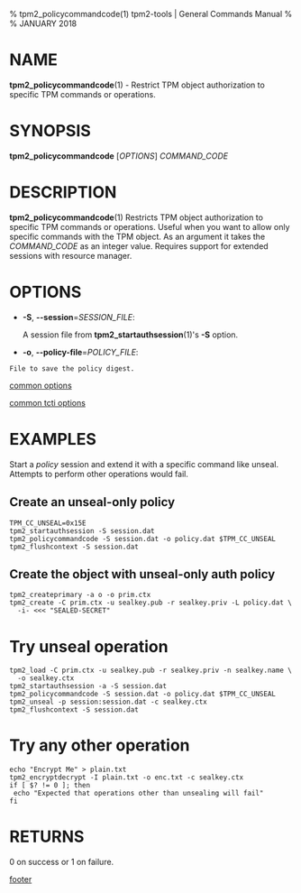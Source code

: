 % tpm2_policycommandcode(1) tpm2-tools | General Commands Manual
%
% JANUARY 2018

# NAME

**tpm2_policycommandcode**(1) - Restrict TPM object authorization to specific
TPM commands or operations.

# SYNOPSIS

**tpm2_policycommandcode** [*OPTIONS*] _COMMAND\_CODE_

# DESCRIPTION

**tpm2_policycommandcode**(1) Restricts TPM object authorization to specific
TPM commands or operations. Useful when you want to allow only specific commands
with the TPM object. As an argument it takes the _COMMAND_CODE_ as an integer
value. Requires support for extended sessions with resource manager.

# OPTIONS

  * **-S**, **--session**=_SESSION\_FILE_:

    A session file from **tpm2_startauthsession**(1)'s **-S** option.

   * **-o**, **--policy-file**=_POLICY\_FILE_:

    File to save the policy digest.
[common options](common/options.md)

[common tcti options](common/tcti.md)

# EXAMPLES

Start a *policy* session and extend it with a specific command like unseal.
Attempts to perform other operations would fail.

## Create an unseal-only policy
```
TPM_CC_UNSEAL=0x15E
tpm2_startauthsession -S session.dat
tpm2_policycommandcode -S session.dat -o policy.dat $TPM_CC_UNSEAL
tpm2_flushcontext -S session.dat
```

## Create the object with unseal-only auth policy
```
tpm2_createprimary -a o -o prim.ctx
tpm2_create -C prim.ctx -u sealkey.pub -r sealkey.priv -L policy.dat \
  -i- <<< "SEALED-SECRET"
```

# Try unseal operation
```
tpm2_load -C prim.ctx -u sealkey.pub -r sealkey.priv -n sealkey.name \
  -o sealkey.ctx
tpm2_startauthsession -a -S session.dat
tpm2_policycommandcode -S session.dat -o policy.dat $TPM_CC_UNSEAL
tpm2_unseal -p session:session.dat -c sealkey.ctx
tpm2_flushcontext -S session.dat
```

# Try any other operation
```
echo "Encrypt Me" > plain.txt
tpm2_encryptdecrypt -I plain.txt -o enc.txt -c sealkey.ctx
if [ $? != 0 ]; then
 echo "Expected that operations other than unsealing will fail"
fi
```

# RETURNS

0 on success or 1 on failure.

[footer](common/footer.md)
